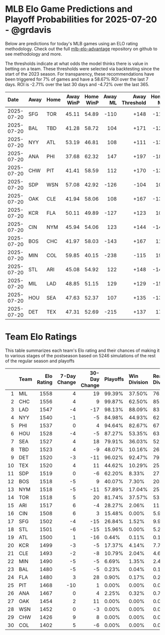 # MLB Elo Game Predictions and Playoff Probabilities for 2025-07-20 - @grdavis
Below are predictions for today's MLB games using an ELO rating methodology. Check out the full [mlb-elo-advantage](https://github.com/grdavis/mlb-elo-advantage) repository on github to see methodology and more.

The thresholds indicate at what odds the model thinks there is value in betting on a team. These thresholds were selected via backtesting since the start of the 2023 season. For transparency, these recommendations have been triggered for 7% of games and have a 58.67% ROI over the last 7 days. ROI is -2.71% over the last 30 days and -4.72% over the last 365.

| Date       | Away   | Home   |   Away WinP |   Home WinP |   Away ML |   Away Threshold |   Home ML |   Home Threshold |
|:-----------|:-------|:-------|------------:|------------:|----------:|-----------------:|----------:|-----------------:|
| 2025-07-20 | SFG    | TOR    |       45.11 |       54.89 |      -110 |             +148 |      -110 |             +104 |
| 2025-07-20 | BAL    | TBD    |       41.28 |       58.72 |       104 |             +171 |      -126 |             -110 |
| 2025-07-20 | NYY    | ATL    |       53.19 |       46.81 |       108 |             +111 |      -132 |             +139 |
| 2025-07-20 | ANA    | PHI    |       37.68 |       62.32 |       147 |             +197 |      -180 |             -125 |
| 2025-07-20 | CHW    | PIT    |       41.41 |       58.59 |       112 |             +170 |      -136 |             -110 |
| 2025-07-20 | SDP    | WSN    |       57.08 |       42.92 |      -126 |             -104 |       104 |             +161 |
| 2025-07-20 | OAK    | CLE    |       41.94 |       58.06 |       108 |             +167 |      -132 |             -108 |
| 2025-07-20 | KCR    | FLA    |       50.11 |       49.89 |      -127 |             +123 |       104 |             +125 |
| 2025-07-20 | CIN    | NYM    |       45.94 |       54.06 |       123 |             +144 |      -149 |             +107 |
| 2025-07-20 | BOS    | CHC    |       41.97 |       58.03 |      -143 |             +167 |       118 |             -108 |
| 2025-07-20 | MIN    | COL    |       59.85 |       40.15 |      -238 |             -115 |       191 |             +179 |
| 2025-07-20 | STL    | ARI    |       45.08 |       54.92 |       122 |             +148 |      -148 |             +104 |
| 2025-07-20 | MIL    | LAD    |       48.85 |       51.15 |       129 |             +129 |      -157 |             +119 |
| 2025-07-20 | HOU    | SEA    |       47.63 |       52.37 |       107 |             +135 |      -131 |             +114 |
| 2025-07-20 | DET    | TEX    |       47.31 |       52.69 |      -215 |             +137 |       174 |             +113 |

# Team Elo Ratings
This table summarizes each team's Elo rating and their chances of making it to various stages of the postseason based on 5246 simulations of the rest of the regular season and playoffs

|    | Team   |   Elo Rating |   7-Day Change |   30-Day Change | Playoffs   | Win Division   | Reach Div. Rd.   | Reach CS   | Reach WS   | Win WS   |
|---:|:-------|-------------:|---------------:|----------------:|:-----------|:---------------|:-----------------|:-----------|:-----------|:---------|
|  1 | MIL    |         1558 |              4 |              19 | 99.39%     | 37.50%         | 76.29%           | 40.47%     | 24.36%     | 15.35%   |
|  2 | CHC    |         1556 |              4 |               9 | 99.87%     | 62.50%         | 85.78%           | 46.61%     | 27.98%     | 17.92%   |
|  3 | LAD    |         1547 |             -4 |             -17 | 98.13%     | 88.09%         | 83.95%           | 47.60%     | 21.71%     | 12.96%   |
|  4 | NYY    |         1540 |             -1 |              -5 | 84.98%     | 44.93%         | 62.60%           | 36.08%     | 20.66%     | 9.63%    |
|  5 | PHI    |         1537 |              0 |               4 | 94.64%     | 82.67%         | 67.48%           | 32.12%     | 13.78%     | 7.24%    |
|  6 | HOU    |         1528 |             -4 |              -5 | 87.27%     | 53.35%         | 63.92%           | 34.83%     | 17.90%     | 7.32%    |
|  7 | SEA    |         1527 |              4 |              18 | 79.91%     | 36.03%         | 52.61%           | 26.13%     | 13.42%     | 5.38%    |
|  8 | TBD    |         1523 |              4 |              -9 | 48.07%     | 10.16%         | 26.61%           | 12.75%     | 6.06%      | 2.42%    |
|  9 | DET    |         1520 |             -3 |             -11 | 96.02%     | 92.47%         | 79.09%           | 37.72%     | 17.02%     | 6.10%    |
| 10 | TEX    |         1520 |              4 |              11 | 44.62%     | 10.29%         | 25.01%           | 11.80%     | 5.91%      | 2.90%    |
| 11 | SDP    |         1519 |              0 |              -6 | 62.20%     | 8.33%          | 27.75%           | 10.69%     | 4.04%      | 1.89%    |
| 12 | BOS    |         1518 |             -5 |               9 | 40.07%     | 7.30%          | 20.63%           | 9.55%      | 4.73%      | 1.98%    |
| 13 | NYM    |         1518 |             -5 |             -11 | 57.89%     | 17.04%         | 25.31%           | 10.26%     | 3.70%      | 1.62%    |
| 14 | TOR    |         1518 |              5 |              20 | 81.74%     | 37.57%         | 53.87%           | 25.35%     | 12.14%     | 4.52%    |
| 15 | ARI    |         1517 |              6 |              -4 | 28.27%     | 2.06%          | 11.86%           | 4.80%      | 1.87%      | 1.01%    |
| 16 | CIN    |         1508 |              6 |               3 | 15.48%     | 0.00%          | 5.99%            | 2.25%      | 0.80%      | 0.30%    |
| 17 | SFG    |         1502 |             -4 |             -15 | 26.84%     | 1.52%          | 9.97%            | 3.32%      | 1.16%      | 0.57%    |
| 18 | STL    |         1501 |             -6 |             -15 | 15.96%     | 0.00%          | 5.24%            | 1.79%      | 0.57%      | 0.30%    |
| 19 | ATL    |         1500 |              1 |             -16 | 0.44%      | 0.11%          | 0.17%            | 0.02%      | 0.02%      | 0.00%    |
| 20 | KCR    |         1499 |             -3 |              -5 | 17.37%     | 4.14%          | 7.78%            | 2.88%      | 1.11%      | 0.29%    |
| 21 | CLE    |         1493 |             -2 |              -8 | 10.79%     | 2.04%          | 4.65%            | 1.85%      | 0.65%      | 0.17%    |
| 22 | MIN    |         1490 |             -5 |              -5 | 6.69%      | 1.35%          | 2.42%            | 0.86%      | 0.38%      | 0.11%    |
| 23 | BAL    |         1480 |             -5 |              -5 | 0.23%      | 0.04%          | 0.11%            | 0.04%      | 0.00%      | 0.00%    |
| 24 | FLA    |         1480 |              3 |              28 | 0.90%      | 0.17%          | 0.21%            | 0.08%      | 0.00%      | 0.00%    |
| 25 | PIT    |         1468 |            -10 |               1 | 0.00%      | 0.00%          | 0.00%            | 0.00%      | 0.00%      | 0.00%    |
| 26 | ANA    |         1467 |              0 |               4 | 2.25%      | 0.32%          | 0.71%            | 0.15%      | 0.02%      | 0.02%    |
| 27 | OAK    |         1454 |              2 |              11 | 0.00%      | 0.00%          | 0.00%            | 0.00%      | 0.00%      | 0.00%    |
| 28 | WSN    |         1452 |              0 |              -3 | 0.00%      | 0.00%          | 0.00%            | 0.00%      | 0.00%      | 0.00%    |
| 29 | CHW    |         1426 |              9 |               8 | 0.00%      | 0.00%          | 0.00%            | 0.00%      | 0.00%      | 0.00%    |
| 30 | COL    |         1402 |              5 |              -6 | 0.00%      | 0.00%          | 0.00%            | 0.00%      | 0.00%      | 0.00%    |